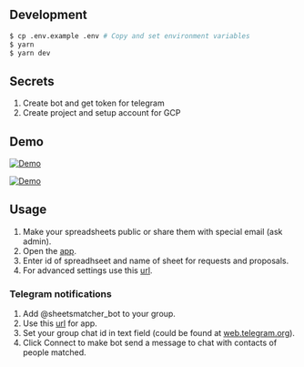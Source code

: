 ## Development

```bash
$ cp .env.example .env # Copy and set environment variables
$ yarn
$ yarn dev
```

## Secrets

1. Create bot and get token for telegram
2. Create project and setup account for GCP

## Demo

[![Demo](https://user-images.githubusercontent.com/729374/156602024-0266f853-f2ca-4175-9ff6-b3762fed1458.png)](https://user-images.githubusercontent.com/729374/156603671-aadf0f50-ae10-4949-90f3-b158c40544b8.mp4)

[![Demo](https://user-images.githubusercontent.com/729374/156756387-72493114-de82-42b1-801b-55e93e20cf95.png)](https://user-images.githubusercontent.com/729374/156756114-1be186e3-315a-48f2-be4f-7d8fac0e3849.mp4)

## Usage

1. Make your spreadsheets public or share them with special email (ask admin).
2. Open the [app](https://sheets-matcher-ui.vercel.app).
3. Enter id of spreadhseet and name of sheet for requests and proposals.
4. For advanced settings use this [url](https://sheets-matcher-ui.vercel.app/?config=true).

### Telegram notifications

1. Add @sheetsmatcher_bot to your group.
2. Use this [url](https://sheets-matcher-ui.vercel.app/?config=true&connect=true&chatid=true) for app.
3. Set your group chat id in text field (could be found at [web.telegram.org](https://web.telegram.org)).
4. Click Connect to make bot send a message to chat with contacts of people matched.

